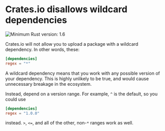 # Crates.io disallows wildcard dependencies

![Minimum Rust version: 1.6](https://img.shields.io/badge/Minimum%20Rust%20Version-1.6-brightgreen.svg)

Crates.io will not allow you to upload a package with a wildcard dependency.
In other words, these:

```toml
[dependencies]
regex = "*"
```

A wildcard dependency means that you work with any possible version of your
dependency. This is highly unlikely to be true, and would cause unnecessary
breakage in the ecosystem.

Instead, depend on a version range. For example, `^` is the default, so
you could use

```toml
[dependencies]
regex = "1.0.0"
```

instead. `>`, `<=`, and all of the other, non-`*` ranges work as well.